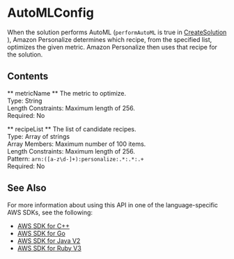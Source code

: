 # AutoMLConfig<a name="API_AutoMLConfig"></a>

When the solution performs AutoML \(`performAutoML` is true in [ CreateSolution ](API_CreateSolution.md)\), Amazon Personalize determines which recipe, from the specified list, optimizes the given metric\. Amazon Personalize then uses that recipe for the solution\.

## Contents<a name="API_AutoMLConfig_Contents"></a>

 ** metricName **   <a name="personalize-Type-AutoMLConfig-metricName"></a>
The metric to optimize\.  
Type: String  
Length Constraints: Maximum length of 256\.  
Required: No

 ** recipeList **   <a name="personalize-Type-AutoMLConfig-recipeList"></a>
The list of candidate recipes\.  
Type: Array of strings  
Array Members: Maximum number of 100 items\.  
Length Constraints: Maximum length of 256\.  
Pattern: `arn:([a-z\d-]+):personalize:.*:.*:.+`   
Required: No

## See Also<a name="API_AutoMLConfig_SeeAlso"></a>

For more information about using this API in one of the language\-specific AWS SDKs, see the following:
+  [ AWS SDK for C\+\+](https://docs.aws.amazon.com/goto/SdkForCpp/personalize-2018-05-22/AutoMLConfig) 
+  [ AWS SDK for Go](https://docs.aws.amazon.com/goto/SdkForGoV1/personalize-2018-05-22/AutoMLConfig) 
+  [ AWS SDK for Java V2](https://docs.aws.amazon.com/goto/SdkForJavaV2/personalize-2018-05-22/AutoMLConfig) 
+  [ AWS SDK for Ruby V3](https://docs.aws.amazon.com/goto/SdkForRubyV3/personalize-2018-05-22/AutoMLConfig) 